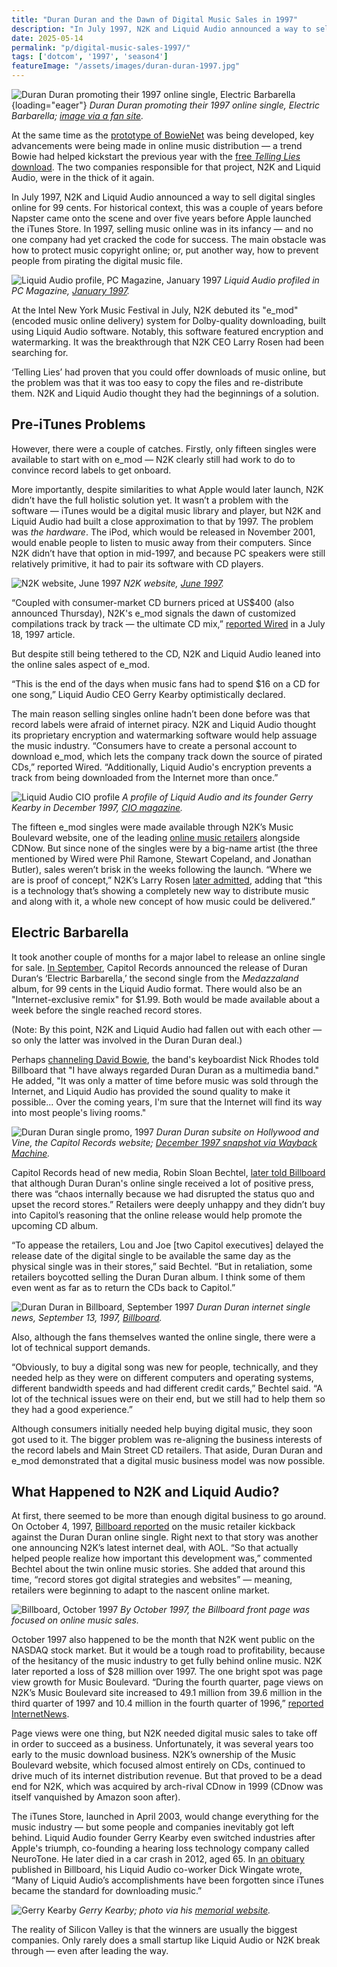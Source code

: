 ```yaml
---
title: "Duran Duran and the Dawn of Digital Music Sales in 1997"
description: "In July 1997, N2K and Liquid Audio announced a way to sell digital songs online for 99 cents a pop. Soon after, Duran Duran became the first major label artist to release an online single for sale."
date: 2025-05-14
permalink: "p/digital-music-sales-1997/"
tags: ['dotcom', '1997', 'season4']
featureImage: "/assets/images/duran-duran-1997.jpg"
---
```


![Duran Duran promoting their 1997 online single, Electric Barbarella](/assets/images/duran-duran-1997.jpg){loading="eager"}
*Duran Duran promoting their 1997 online single, Electric Barbarella; [image via a fan site](https://durandurancollection.nl/duran-duran/memorabilia/press-photos.html).*

At the same time as the [prototype of BowieNet](/p/bowienet-the-inside-story/) was being developed, key advancements were being made in online music distribution — a trend Bowie had helped kickstart the previous year with the [free *Telling Lies* download](/p/online-music-distribution-1996/). The two companies responsible for that project, N2K and Liquid Audio, were in the thick of it again. 

In July 1997, N2K and Liquid Audio announced a way to sell digital singles online for 99 cents. For historical context, this was a couple of years before Napster came onto the scene and over five years before Apple launched the iTunes Store. In 1997, selling music online was in its infancy — and no one company had yet cracked the code for success. The main obstacle was how to protect music copyright online; or, put another way, how to prevent people from pirating the digital music file.

![Liquid Audio profile, PC Magazine, January 1997](/assets/images/liquid-audio-profile-jan1997.jpg)
*Liquid Audio profiled in PC Magazine, [January 1997](https://books.google.co.uk/books?id=PYz2tBsjTvYC&lpg=PA73&dq=%22liquid%20audio%22&pg=PA73#v=onepage&q&f=false).*

At the Intel New York Music Festival in July, N2K debuted its "e_mod" (encoded music online delivery) system for Dolby-quality downloading, built using Liquid Audio software. Notably, this software featured encryption and watermarking. It was the breakthrough that N2K CEO Larry Rosen had been searching for. 

‘Telling Lies’ had proven that you could offer downloads of music online, but the problem was that it was too easy to copy the files and re-distribute them. N2K and Liquid Audio thought they had the beginnings of a solution.

## Pre-iTunes Problems

However, there were a couple of catches. Firstly, only fifteen singles were available to start with on e_mod — N2K clearly still had work to do to convince record labels to get onboard. 

More importantly, despite similarities to what Apple would later launch, N2K didn’t have the full holistic solution yet. It wasn’t a problem with the software — iTunes would be a digital music library and player, but N2K and Liquid Audio had built a close approximation to that by 1997. The problem was *the hardware*. The iPod, which would be released in November 2001, would enable people to listen to music away from their computers. Since N2K didn’t have that option in mid-1997, and because PC speakers were still relatively primitive, it had to pair its software with CD players.

![N2K website, June 1997](/assets/images/n2k-website-june1997.jpg)
*N2K website, [June 1997](https://web.archive.org/web/19970629121349/http://www.n2k.com:80/index.html/about.html).*

“Coupled with consumer-market CD burners priced at US$400 (also announced Thursday), N2K's e_mod signals the dawn of customized compilations track by track — the ultimate CD mix,” [reported Wired](https://www.wired.com/1997/07/burn-your-own-beats/) in a July 18, 1997 article.

But despite still being tethered to the CD, N2K and Liquid Audio leaned into the online sales aspect of e_mod.

“This is the end of the days when music fans had to spend $16 on a CD for one song,” Liquid Audio CEO Gerry Kearby optimistically declared.

The main reason selling singles online hadn’t been done before was that record labels were afraid of internet piracy. N2K and Liquid Audio thought its proprietary encryption and watermarking software would help assuage the music industry. “Consumers have to create a personal account to download e_mod, which lets the company track down the source of pirated CDs,” reported Wired. “Additionally, Liquid Audio's encryption prevents a track from being downloaded from the Internet more than once.”

![Liquid Audio CIO profile](/assets/images/liquid-audio-profile-dec1997.jpg)
*A profile of Liquid Audio and its founder Gerry Kearby in December 1997, [CIO magazine](https://books.google.co.uk/books?id=cgYAAAAAMBAJ&lpg=PA32&dq=%22liquid%20audio%22&pg=PA30#v=onepage&q&f=true).*

The fifteen e_mod singles were made available through N2K’s Music Boulevard website, one of the leading [online music retailers](/p/state-of-online-music-1996/) alongside CDNow. But since none of the singles were by a big-name artist (the three mentioned by Wired were Phil Ramone, Stewart Copeland, and Jonathan Butler), sales weren’t brisk in the weeks following the launch. “Where we are is proof of concept,” N2K’s Larry Rosen [later admitted](https://archive.org/details/beyondchartsmp3d0000hari/page/70/mode/2up?q=N2K&view=theater), adding that “this is a technology that’s showing a completely new way to distribute music and along with it, a whole new concept of how music could be delivered.”

## Electric Barbarella

It took another couple of months for a major label to release an online single for sale. [In September](https://web.archive.org/web/19971222144630/http://hollywoodandvine.com/duranduran/), Capitol Records announced the release of Duran Duran‘s ‘Electric Barbarella,’ the second single from the *Medazzaland* album, for 99 cents in the Liquid Audio format. There would also be an "Internet-exclusive remix" for $1.99. Both would be made available about a week before the single reached record stores.

(Note: By this point, N2K and Liquid Audio had fallen out with each other — so only the latter was involved in the Duran Duran deal.)

Perhaps [channeling David Bowie](/p/david-bowie-website-1995-1997/), the band's keyboardist Nick Rhodes told Billboard that "I have always regarded Duran Duran as a multimedia band." He added, "It was only a matter of time before music was sold through the Internet, and Liquid Audio has provided the sound quality to make it possible... Over the coming years, I'm sure that the Internet will find its way into most people's living rooms." 

![Duran Duran single promo, 1997](/assets/images/duran-duran-liquidaudio-promo-1997.jpg)
*Duran Duran subsite on Hollywood and Vine, the Capitol Records website; [December 1997 snapshot via Wayback Machine](https://web.archive.org/web/19971222144630/http://hollywoodandvine.com/duranduran/).*

Capitol Records head of new media, Robin Sloan Bechtel, [later told Billboard](https://www.billboard.com/pro/history-music-industry-first-ever-digital-single-20-years-later/) that although Duran Duran's online single received a lot of positive press, there was “chaos internally because we had disrupted the status quo and upset the record stores.” Retailers were deeply unhappy and they didn’t buy into Capitol’s reasoning that the online release would help promote the upcoming CD album.

“To appease the retailers, Lou and Joe [two Capitol executives] delayed the release date of the digital single to be available the same day as the physical single was in their stores,” said Bechtel. “But in retaliation, some retailers boycotted selling the Duran Duran album. I think some of them even went as far as to return the CDs back to Capitol.”

![Duran Duran in Billboard, September 1997](/assets/images/dd-billboard-sep1997.jpg)
*Duran Duran internet single news, September 13, 1997, [Billboard](https://books.google.co.uk/books?id=AQoEAAAAMBAJ&lpg=RA1-PA107&dq=duran%20duran&pg=PA14#v=onepage&q&f=true).*

Also, although the fans themselves wanted the online single, there were a lot of technical support demands.

“Obviously, to buy a digital song was new for people, technically, and they needed help as they were on different computers and operating systems, different bandwidth speeds and had different credit cards,” Bechtel said. “A lot of the technical issues were on their end, but we still had to help them so they had a good experience.” 

Although consumers initially needed help buying digital music, they soon got used to it. The bigger problem was re-aligning the business interests of the record labels and Main Street CD retailers. That aside, Duran Duran and e_mod demonstrated that a digital music business model was now possible.

## What Happened to N2K and Liquid Audio?

At first, there seemed to be more than enough digital business to go around. On October 4, 1997, [Billboard reported](https://www.wired.com/1997/09/n2k-ponies-up-18m-for-aol-exclusive/) on the music retailer kickback against the Duran Duran online single. Right next to that story was another one announcing N2K’s latest internet deal, with AOL. “So that actually helped people realize how important this development was,” commented Bechtel about the twin online music stories. She added that around this time, “record stores got digital strategies and websites” — meaning, retailers were beginning to adapt to the nascent online market.

![Billboard, October 1997](/assets/images/billboard-oct1997-frontpage.jpg)
*By October 1997, the Billboard front page was focused on online music sales.*

October 1997 also happened to be the month that N2K went public on the NASDAQ stock market. But it would be a tough road to profitability, because of the hesitancy of the music industry to get fully behind online music. N2K later reported a loss of $28 million over 1997. The one bright spot was page view growth for Music Boulevard. “During the fourth quarter, page views on N2K’s Music Boulevard site increased to 49.1 million from 39.6 million in the third quarter of 1997 and 10.4 million in the fourth quarter of 1996,” [reported InternetNews](https://www.internetnews.com/it-management/revenues-soar-but-n2k-posts-28-million-loss-for-year/).

Page views were one thing, but N2K needed digital music sales to take off in order to succeed as a business. Unfortunately, it was several years too early to the music download business. N2K’s ownership of the Music Boulevard website, which focused almost entirely on CDs, continued to drive much of its internet distribution revenue. But that proved to be a dead end for N2K, which was acquired by arch-rival CDnow in 1999 (CDnow was itself vanquished by Amazon soon after).

The iTunes Store, launched in April 2003, would change everything for the music industry — but some people and companies inevitably got left behind. Liquid Audio founder Gerry Kearby even switched industries after Apple's triumph, co-founding a hearing loss technology company called NeuroTone. He later died in a car crash in 2012, aged 65. In [an obituary](https://www.billboard.com/music/music-news/gerry-kearby-co-founder-of-liquid-audio-remembered-by-dick-wingate-1084159/) published in Billboard, his Liquid Audio co-worker Dick Wingate wrote, “Many of Liquid Audio’s accomplishments have been forgotten since iTunes became the standard for downloading music.”

![Gerry Kearby](/assets/images/Gerald_Kearby_1725x810.jpg)
*Gerry Kearby; photo via his [memorial website](https://gerrykearby.com/).*

The reality of Silicon Valley is that the winners are usually the biggest companies. Only rarely does a small startup like Liquid Audio or N2K break through — even after leading the way.